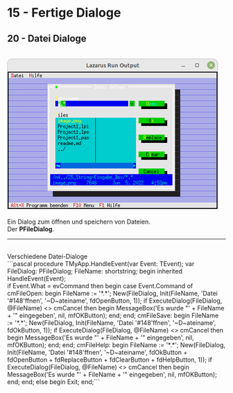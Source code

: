 # 15 - Fertige Dialoge
## 20 - Datei Dialoge
<br>
<img src="image.png" alt="Selfhtml"><br><br>
Ein Dialog zum öffnen und speichern von Dateien.<br>
Der <b>PFileDialog</b>.<br>
<hr><br>
Verschiedene Datei-Dialoge<br>
```pascal  procedure TMyApp.HandleEvent(var Event: TEvent);
  var
    FileDialog: PFileDialog;
    FileName: shortstring;
  begin
    inherited HandleEvent(Event);
<br>
    if Event.What = evCommand then begin
      case Event.Command of
        cmFileOpen: begin
          FileName := '*.*';
          New(FileDialog, Init(FileName, 'Datei '#148'ffnen', '~D~ateiname', fdOpenButton, 1));
          if ExecuteDialog(FileDialog, @FileName) <> cmCancel then begin
            MessageBox('Es wurde "' + FileName + '" eingegeben', nil, mfOKButton);
          end;
        end;
        cmFileSave: begin
          FileName := '*.*';
          New(FileDialog, Init(FileName, 'Datei '#148'ffnen', '~D~ateiname', fdOkButton, 1));
          if ExecuteDialog(FileDialog, @FileName) <> cmCancel then begin
            MessageBox('Es wurde "' + FileName + '" eingegeben', nil, mfOKButton);
          end;
        end;
        cmFileHelp: begin
          FileName := '*.*';
          New(FileDialog, Init(FileName, 'Datei '#148'ffnen', '~D~ateiname', fdOkButton + fdOpenButton + fdReplaceButton + fdClearButton + fdHelpButton, 1));
          if ExecuteDialog(FileDialog, @FileName) <> cmCancel then begin
            MessageBox('Es wurde "' + FileName + '" eingegeben', nil, mfOKButton);
          end;
        end;
        else begin
          Exit;
        end;```
<br>
